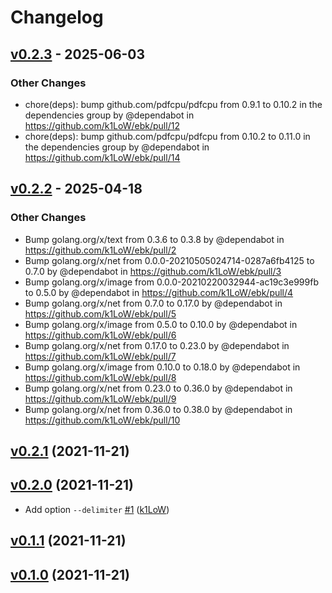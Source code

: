 # Changelog

## [v0.2.3](https://github.com/k1LoW/ebk/compare/v0.2.2...v0.2.3) - 2025-06-03
### Other Changes
- chore(deps): bump github.com/pdfcpu/pdfcpu from 0.9.1 to 0.10.2 in the dependencies group by @dependabot in https://github.com/k1LoW/ebk/pull/12
- chore(deps): bump github.com/pdfcpu/pdfcpu from 0.10.2 to 0.11.0 in the dependencies group by @dependabot in https://github.com/k1LoW/ebk/pull/14

## [v0.2.2](https://github.com/k1LoW/ebk/compare/v0.2.1...v0.2.2) - 2025-04-18
### Other Changes
- Bump golang.org/x/text from 0.3.6 to 0.3.8 by @dependabot in https://github.com/k1LoW/ebk/pull/2
- Bump golang.org/x/net from 0.0.0-20210505024714-0287a6fb4125 to 0.7.0 by @dependabot in https://github.com/k1LoW/ebk/pull/3
- Bump golang.org/x/image from 0.0.0-20210220032944-ac19c3e999fb to 0.5.0 by @dependabot in https://github.com/k1LoW/ebk/pull/4
- Bump golang.org/x/net from 0.7.0 to 0.17.0 by @dependabot in https://github.com/k1LoW/ebk/pull/5
- Bump golang.org/x/image from 0.5.0 to 0.10.0 by @dependabot in https://github.com/k1LoW/ebk/pull/6
- Bump golang.org/x/net from 0.17.0 to 0.23.0 by @dependabot in https://github.com/k1LoW/ebk/pull/7
- Bump golang.org/x/image from 0.10.0 to 0.18.0 by @dependabot in https://github.com/k1LoW/ebk/pull/8
- Bump golang.org/x/net from 0.23.0 to 0.36.0 by @dependabot in https://github.com/k1LoW/ebk/pull/9
- Bump golang.org/x/net from 0.36.0 to 0.38.0 by @dependabot in https://github.com/k1LoW/ebk/pull/10

## [v0.2.1](https://github.com/k1LoW/ebk/compare/v0.2.0...v0.2.1) (2021-11-21)


## [v0.2.0](https://github.com/k1LoW/ebk/compare/v0.1.1...v0.2.0) (2021-11-21)

* Add option `--delimiter` [#1](https://github.com/k1LoW/ebk/pull/1) ([k1LoW](https://github.com/k1LoW))

## [v0.1.1](https://github.com/k1LoW/ebk/compare/v0.1.0...v0.1.1) (2021-11-21)


## [v0.1.0](https://github.com/k1LoW/ebk/compare/0ccd2bb01078...v0.1.0) (2021-11-21)
